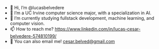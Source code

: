 - 👋 Hi, I’m @lucasbelvedere
- 👀 I’m a UC Irvine computer science major, with a specialization in AI.
- 🌱 I’m currently studying fullstack development, machine learning, and computer vision.
- 📫 How to reach me? https://www.linkedin.com/in/lucas-cesar-belvedere-574810199/
- 📩 You can also email me! cesar.belved@gmail.com

<!---
lucasbelvedere/lucasbelvedere is a ✨ special ✨ repository because its `README.md` (this file) appears on your GitHub profile.
You can click the Preview link to take a look at your changes.
--->

